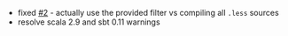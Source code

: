 - fixed [#2][#2] - actually use the provided filter vs compiling all `.less` sources
- resolve scala 2.9 and sbt 0.11 warnings

[#2]: https://github.com/softprops/less-sbt/issues/2
